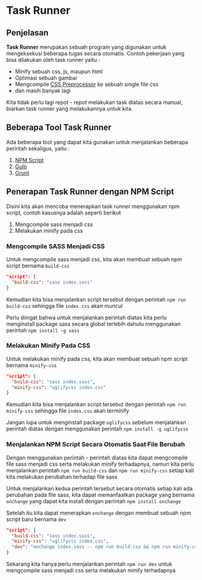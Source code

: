 # Task Runner

## Penjelasan

**Task Runner** merupakan sebuah program yang digunakan untuk mengeksekusi beberapa tugas secara otomatis. Contoh pekerjaan yang bisa dilakukan oleh task runner yaitu :

- Minify sebuah css, js, maupun html
- Optimasi sebuah gambar
- Mengcompile [CSS Preprocessor](preprocessor-css.md) ke sebuah single file css
- dan masih banyak lagi

Kita tidak perlu lagi repot - repot melakukan task diatas secara manual, biarkan task runner yang melakukannya untuk kita.

## Beberapa Tool Task Runner

Ada beberapa tool yang dapat kita gunakan untuk menjalankan beberapa perintah sekaligus, yaitu :

1. [NPM Script](https://docs.npmjs.com/misc/scripts)
2. [Gulp](https://gulpjs.com/)
3. [Grunt](https://gruntjs.com/)

## Penerapan Task Runner dengan NPM Script

Disini kita akan mencoba menerapkan task runner menggunakan npm script, contoh kasusnya adalah seperti berikut

1. Mengcompile sass menjadi css
2. Melakukan minify pada css

### Mengcompile SASS Menjadi CSS

Untuk mengcompile sass menjadi css, kita akan membuat sebuah npm script bernama `build-css`

```json
"script": {
  "build-css": "sass index.sass"
}
```

Kemudian kita bisa menjalankan script tersebut dengan perintah `npm run build-css` sehingga file `index.css` akan muncul

Perlu diingat bahwa untuk menjalankan perintah diatas kita perlu menginstall package sass secara global terlebih dahulu menggunakan perintah `npm install -g sass`

### Melakukan Minify Pada CSS

Untuk melakukan minify pada css, kita akan membuat sebuah npm script bernama `minify-css`

```json
"script": {
  "build-css": "sass index.sass",
  "minify-css": "uglifycss index.css"
}
```

Kemudian kita bisa menjalankan script tersebut dengan perintah `npm run minify-css` sehingga file `index.css` akan terminify

Jangan lupa untuk menginstall package `uglifycss` sebelum menjalankan perintah diatas dengan menggunakan perintah `npm install -g uglifycss`

### Menjalankan NPM Script Secara Otomatis Saat File Berubah

Dengan menggunakan perintah - perintah diatas kita dapat mengcompile file sass menjadi css serta melakukan minify terhadapnya, namun kita perlu menjalankan perintah `npm run build-css` dan `npm run minify-css` setiap kali kita melakukan perubahan terhadap file sass

Untuk menjalankan kedua perintah tersebut secara otomatis setiap kali ada perubahan pada file sass, kita dapat memanfaatkan package yang bernama `onchange` yang dapat kita install dengan perintah `npm install onchange`

Setelah itu kita dapat menerapkan `onchange` dengan membuat sebuah npm script baru bernama `dev`

```json
"script": {
  "build-css": "sass index.sass",
  "minify-css": "uglifycss index.css",
  "dev": "onchange index.sass -- npm run build-css && npm run minify-css"
}
```

Sekarang kita hanya perlu menjalankan perintah `npm run dev` untuk mengcompile sass menjadi css serta melakukan minify terhadapnya
